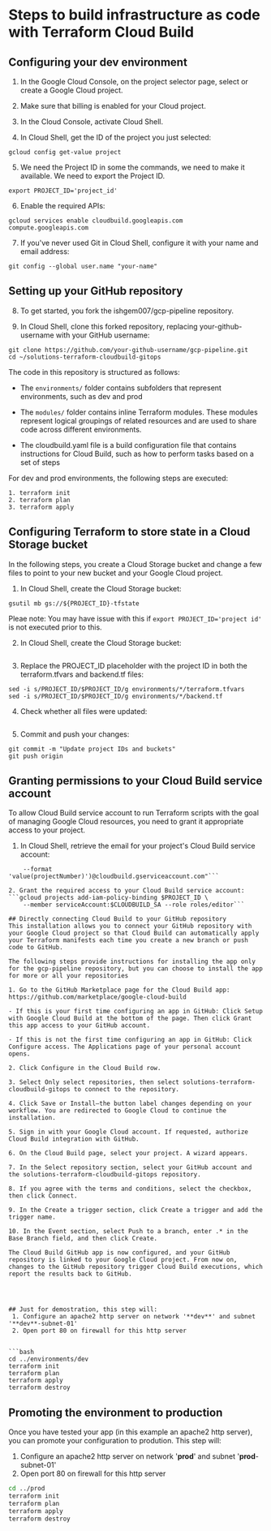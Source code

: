 # Steps to build infrastructure as code with Terraform Cloud Build

## Configuring your **dev** environment

1. In the Google Cloud Console, on the project selector page, select or create a Google Cloud project.

2. Make sure that billing is enabled for your Cloud project.

3. In the Cloud Console, activate Cloud Shell.

4. In Cloud Shell, get the ID of the project you just selected:

```
gcloud config get-value project 
```

5. We need the Project ID in some the commands, we need to make it available. We need to export the Project ID.

```
export PROJECT_ID='project_id'
```
6. Enable the required APIs:

```
gcloud services enable cloudbuild.googleapis.com compute.googleapis.com
```
7. If you've never used Git in Cloud Shell, configure it with your name and email address:

```git config --global user.email "your-email-address"
git config --global user.name "your-name"
```


## Setting up your GitHub repository
8. To get started, you fork the ishgem007/gcp-pipeline repository.

9. In Cloud Shell, clone this forked repository, replacing your-github-username with your GitHub username:

```cd ~
git clone https://github.com/your-github-username/gcp-pipeline.git
cd ~/solutions-terraform-cloudbuild-gitops
```

The code in this repository is structured as follows:

- The ```environments/``` folder contains subfolders that represent environments, such as dev and prod

- The ```modules/``` folder contains inline Terraform modules. These modules represent logical groupings of related resources and are used to share code across different environments.

- The cloudbuild.yaml file is a build configuration file that contains instructions for Cloud Build, such as how to perform tasks based on a set of steps

For dev and prod environments, the following steps are executed:

    1. terraform init
    2. terraform plan
    3. terraform apply

## Configuring Terraform to store state in a Cloud Storage bucket

In the following steps, you create a Cloud Storage bucket and change a few files to point to your new bucket and your Google Cloud project.

1. In Cloud Shell, create the Cloud Storage bucket:

```PROJECT_ID=$(gcloud config get-value project)
gsutil mb gs://${PROJECT_ID}-tfstate
```

Pleae note: You may have issue with this if ```export PROJECT_ID='project id' ``` is not executed prior to this.

2. In Cloud Shell, create the Cloud Storage bucket:
```gsutil versioning set on gs://${PROJECT_ID}-tfstate
````

3. Replace the PROJECT_ID placeholder with the project ID in both the terraform.tfvars and backend.tf files:

```cd ~/gcp-pipeline
sed -i s/PROJECT_ID/$PROJECT_ID/g environments/*/terraform.tfvars
sed -i s/PROJECT_ID/$PROJECT_ID/g environments/*/backend.tf
```

4. Check whether all files were updated:

```git status
```

5. Commit and push your changes:

```git add --all
git commit -m "Update project IDs and buckets"
git push origin 
```

## Granting permissions to your Cloud Build service account

To allow Cloud Build service account to run Terraform scripts with the goal of managing Google Cloud resources, you need to grant it appropriate access to your project. 

1. In Cloud Shell, retrieve the email for your project's Cloud Build service account:

```CLOUDBUILD_SA="$(gcloud projects describe $PROJECT_ID \
    --format 'value(projectNumber)')@cloudbuild.gserviceaccount.com"```

2. Grant the required access to your Cloud Build service account:
```gcloud projects add-iam-policy-binding $PROJECT_ID \
    --member serviceAccount:$CLOUDBUILD_SA --role roles/editor```

## Directly connecting Cloud Build to your GitHub repository
This installation allows you to connect your GitHub repository with your Google Cloud project so that Cloud Build can automatically apply your Terraform manifests each time you create a new branch or push code to GitHub.

The following steps provide instructions for installing the app only for the gcp-pipeline repository, but you can choose to install the app for more or all your repositories

1. Go to the GitHub Marketplace page for the Cloud Build app:
https://github.com/marketplace/google-cloud-build

- If this is your first time configuring an app in GitHub: Click Setup with Google Cloud Build at the bottom of the page. Then click Grant this app access to your GitHub account.

- If this is not the first time configuring an app in GitHub: Click Configure access. The Applications page of your personal account opens.

2. Click Configure in the Cloud Build row.

3. Select Only select repositories, then select solutions-terraform-cloudbuild-gitops to connect to the repository.

4. Click Save or Install—the button label changes depending on your workflow. You are redirected to Google Cloud to continue the installation.

5. Sign in with your Google Cloud account. If requested, authorize Cloud Build integration with GitHub.

6. On the Cloud Build page, select your project. A wizard appears.

7. In the Select repository section, select your GitHub account and the solutions-terraform-cloudbuild-gitops repository.

8. If you agree with the terms and conditions, select the checkbox, then click Connect.

9. In the Create a trigger section, click Create a trigger and add the trigger name.

10. In the Event section, select Push to a branch, enter .* in the Base Branch field, and then click Create.

The Cloud Build GitHub app is now configured, and your GitHub repository is linked to your Google Cloud project. From now on, changes to the GitHub repository trigger Cloud Build executions, which report the results back to GitHub.




## Just for demostration, this step will:
 1. Configure an apache2 http server on network '**dev**' and subnet '**dev**-subnet-01'
 2. Open port 80 on firewall for this http server 


```bash
cd ../environments/dev
terraform init
terraform plan
terraform apply
terraform destroy
```

## Promoting the environment to **production**

Once you have tested your app (in this example an apache2 http server), you can promote your configuration to prodution. This step will:
 1. Configure an apache2 http server on network '**prod**' and subnet '**prod**-subnet-01'
 2. Open port 80 on firewall for this http server 

```bash
cd ../prod
terraform init
terraform plan
terraform apply
terraform destroy
```
